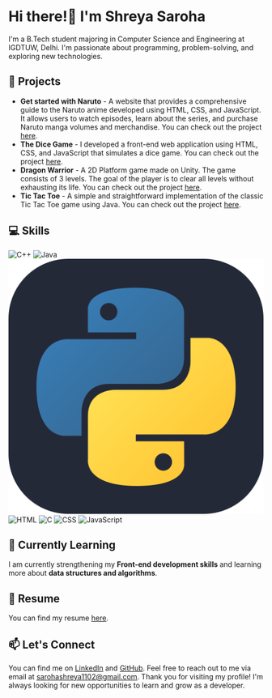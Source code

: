 # Hi there!👋 I'm Shreya Saroha
I'm a B.Tech student majoring in Computer Science and Engineering at IGDTUW, Delhi. I'm passionate about programming, problem-solving, and exploring new technologies.
## 🚀 Projects
* **Get started with Naruto** - A website that provides a comprehensive guide to the Naruto anime developed using HTML, CSS, and JavaScript. It allows users to watch episodes, learn about the series, and purchase Naruto manga volumes and merchandise. You can check out the project [here](https://github.com/shreyaa26/Get-started-with-Naruto).
* **The Dice Game** - I developed a front-end web application using HTML, CSS, and JavaScript that simulates a dice game. You can check out the project [here](https://github.com/shreyaa26/The-Dice-Game).
* **Dragon Warrior** - A 2D Platform game made on Unity. The game consists of 3 levels. The goal of the player is to clear all levels without exhausting its life. You can check out the project [here](https://github.com/shreyaa26/Dragon-Warrior).
* **Tic Tac Toe** - A simple and straightforward implementation of the classic Tic Tac Toe game using Java. You can check out the project [here](https://github.com/shreyaa26/Tictactoe).
## 💻 Skills
![C++](https://img.icons8.com/color/48/000000/c-plus-plus-logo.png) ![Java](https://camo.githubusercontent.com/7baf2b33991fb19a450f2202d4bfab478af93fda8b2822797e7c3fce6cd47f77/68747470733a2f2f736b696c6c732e7468696a732e67672f69636f6e733f693d6a6176612c6b6f746c696e2c6e6f64656a732c6669676d61267468656d653d6c69676874) ![Python](https://github.com/tandpfun/skill-icons/raw/main/icons/Python-Dark.svg) ![HTML](https://img.icons8.com/color/48/000000/html-5.png) ![C](https://img.icons8.com/color/48/000000/c-programming.png) ![CSS](https://img.icons8.com/color/48/000000/css3.png) ![JavaScript](https://img.icons8.com/color/48/000000/javascript.png)
## 🌱 Currently Learning
I am currently strengthening my **Front-end development skills** and learning more about **data structures and algorithms**.
## 📄 Resume
You can find my resume [here](https://drive.google.com/file/d/1R_z24b5LsiJwShu1BFMjz_DHFQXA2OUf/view?usp=sharing).
## 📫 Let's Connect
You can find me on [LinkedIn](https://www.linkedin.com/in/shreya-saroha-a9222922a/) and [GitHub](https://github.com/shreyaa26). Feel free to reach out to me via email at sarohashreya1102@gmail.com. Thank you for visiting my profile! I'm always looking for new opportunities to learn and grow as a developer.


